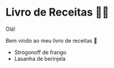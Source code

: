 # Livro de Receitas :woman_cook:

Olá!

Bem vindo ao meu livro de receitas :wave:

- Strogonoff de frango
- Lasanha de berinjela

